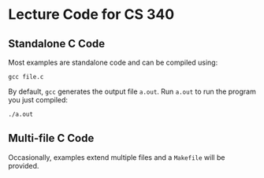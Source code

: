 # Lecture Code for CS 340

## Standalone C Code

Most examples are standalone code and can be compiled using:

```
gcc file.c
```

By default, `gcc` generates the output file `a.out`.  Run `a.out` to run the program you just compiled:

```
./a.out
```

## Multi-file C Code

Occasionally, examples extend multiple files and a `Makefile` will be provided.
